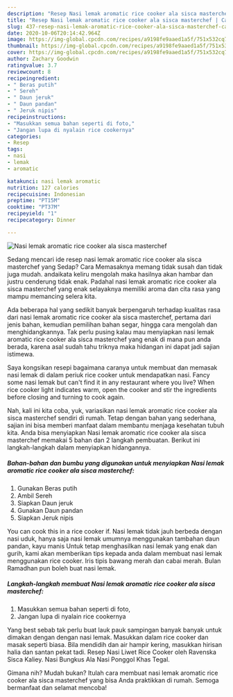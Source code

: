 ```yaml
---
description: "Resep Nasi lemak aromatic rice cooker ala sisca masterchef | Cara Masak Nasi lemak aromatic rice cooker ala sisca masterchef Yang Menggugah Selera"
title: "Resep Nasi lemak aromatic rice cooker ala sisca masterchef | Cara Masak Nasi lemak aromatic rice cooker ala sisca masterchef Yang Menggugah Selera"
slug: 437-resep-nasi-lemak-aromatic-rice-cooker-ala-sisca-masterchef-cara-masak-nasi-lemak-aromatic-rice-cooker-ala-sisca-masterchef-yang-menggugah-selera
date: 2020-10-06T20:14:42.964Z
image: https://img-global.cpcdn.com/recipes/a9198fe9aaed1a5f/751x532cq70/nasi-lemak-aromatic-rice-cooker-ala-sisca-masterchef-foto-resep-utama.jpg
thumbnail: https://img-global.cpcdn.com/recipes/a9198fe9aaed1a5f/751x532cq70/nasi-lemak-aromatic-rice-cooker-ala-sisca-masterchef-foto-resep-utama.jpg
cover: https://img-global.cpcdn.com/recipes/a9198fe9aaed1a5f/751x532cq70/nasi-lemak-aromatic-rice-cooker-ala-sisca-masterchef-foto-resep-utama.jpg
author: Zachary Goodwin
ratingvalue: 3.7
reviewcount: 8
recipeingredient:
- " Beras putih"
- " Sereh"
- " Daun jeruk"
- " Daun pandan"
- " Jeruk nipis"
recipeinstructions:
- "Masukkan semua bahan seperti di foto,"
- "Jangan lupa di nyalain rice cookernya"
categories:
- Resep
tags:
- nasi
- lemak
- aromatic

katakunci: nasi lemak aromatic 
nutrition: 127 calories
recipecuisine: Indonesian
preptime: "PT15M"
cooktime: "PT37M"
recipeyield: "1"
recipecategory: Dinner

---
```



![Nasi lemak aromatic rice cooker ala sisca masterchef](https://img-global.cpcdn.com/recipes/a9198fe9aaed1a5f/751x532cq70/nasi-lemak-aromatic-rice-cooker-ala-sisca-masterchef-foto-resep-utama.jpg)

Sedang mencari ide resep nasi lemak aromatic rice cooker ala sisca masterchef yang Sedap? Cara Memasaknya memang tidak susah dan tidak juga mudah. andaikata keliru mengolah maka hasilnya akan hambar dan justru cenderung tidak enak. Padahal nasi lemak aromatic rice cooker ala sisca masterchef yang enak selayaknya memiliki aroma dan cita rasa yang mampu memancing selera kita.

Ada beberapa hal yang sedikit banyak berpengaruh terhadap kualitas rasa dari nasi lemak aromatic rice cooker ala sisca masterchef, pertama dari jenis bahan, kemudian pemilihan bahan segar, hingga cara mengolah dan menghidangkannya. Tak perlu pusing kalau mau menyiapkan nasi lemak aromatic rice cooker ala sisca masterchef yang enak di mana pun anda berada, karena asal sudah tahu triknya maka hidangan ini dapat jadi sajian istimewa.

Saya kongsikan resepi bagaimana caranya untuk membuat dan memasak nasi lemak di dalam periuk rice cooker untuk mendapatkan nasi. Fancy some nasi lemak but can&#39;t find it in any restaurant where you live? When rice cooker light indicates warm, open the cooker and stir the ingredients before closing and turning to cook again.


Nah, kali ini kita coba, yuk, variasikan nasi lemak aromatic rice cooker ala sisca masterchef sendiri di rumah. Tetap dengan bahan yang sederhana, sajian ini bisa memberi manfaat dalam membantu menjaga kesehatan tubuh kita. Anda bisa menyiapkan Nasi lemak aromatic rice cooker ala sisca masterchef memakai 5 bahan dan 2 langkah pembuatan. Berikut ini langkah-langkah dalam menyiapkan hidangannya.

<!--inarticleads1-->

##### Bahan-bahan dan bumbu yang digunakan untuk menyiapkan Nasi lemak aromatic rice cooker ala sisca masterchef:

1. Gunakan  Beras putih
1. Ambil  Sereh
1. Siapkan  Daun jeruk
1. Gunakan  Daun pandan
1. Siapkan  Jeruk nipis


You can cook this in a rice cooker if. Nasi lemak tidak jauh berbeda dengan nasi uduk, hanya saja nasi lemak umumnya menggunakan tambahan daun pandan, kayu manis Untuk tetap menghasilkan nasi lemak yang enak dan gurih, kami akan memberikan tips kepada anda dalam membuat nasi lemak menggunakan rice cooker. Iris tipis bawang merah dan cabai merah. Bulan Ramadhan pun boleh buat nasi lemak. 

<!--inarticleads2-->

##### Langkah-langkah membuat Nasi lemak aromatic rice cooker ala sisca masterchef:

1. Masukkan semua bahan seperti di foto,
1. Jangan lupa di nyalain rice cookernya


Yang best sebab tak perlu buat lauk pauk sampingan banyak banyak untuk dimakan dengan dengan nasi lemak. Masukkan dalam rice cooker dan masak seperti biasa. Bila mendidih dan air hampir kering, masukkan hirisan halia dan santan pekat tadi. Resep Nasi Liwet Rice Cooker oleh Ravenska Sisca Kaliey. Nasi Bungkus Ala Nasi Ponggol Khas Tegal. 

Gimana nih? Mudah bukan? Itulah cara membuat nasi lemak aromatic rice cooker ala sisca masterchef yang bisa Anda praktikkan di rumah. Semoga bermanfaat dan selamat mencoba!
